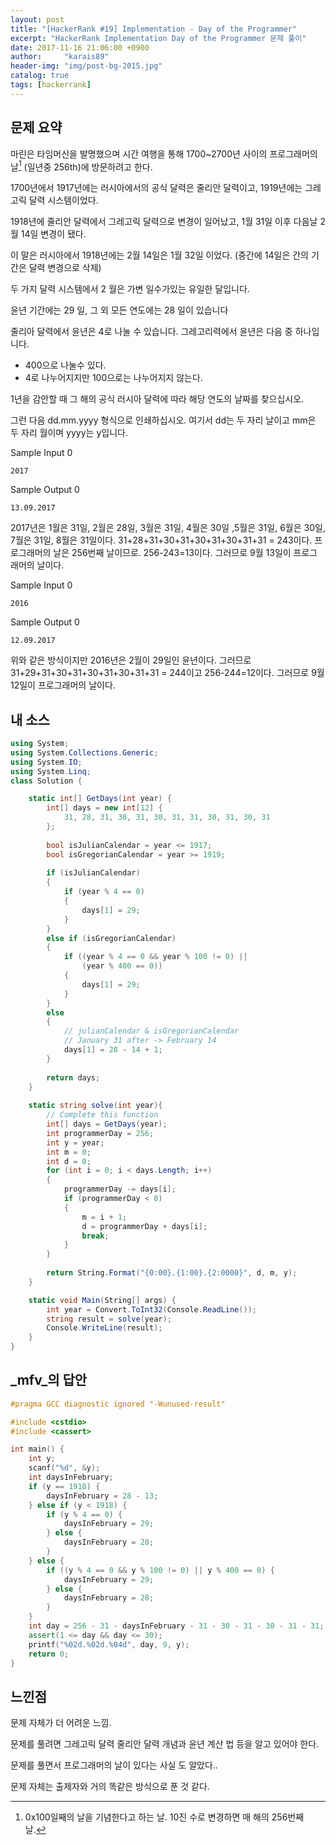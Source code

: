 ```yaml
---
layout: post
title: "[HackerRank #19] Implementation - Day of the Programmer"
excerpt: "HackerRank Implementation Day of the Programmer 문제 풀이"
date: 2017-11-16 21:06:00 +0900
author:     "karais89"
header-img: "img/post-bg-2015.jpg"
catalog: true
tags: [hackerrank]
---
```


## 문제 요약

마린은 타임머신을 발명했으며 시간 여행을 통해 1700~2700년 사이의 프로그래머의날[^1] (일년중 256th)에 방문하려고 한다.

1700년에서 1917년에는 러시아에서의 공식 달력은 줄리안 달력이고, 1919년에는 그레고릭 달력 시스템이었다.

1918년에 줄리안 달력에서 그레고릭 달력으로 변경이 일어났고, 1월 31일 이후 다음날 2월 14일 변경이 됐다.

이 말은 러시아에서 1918년에는 2월 14일은 1월 32일 이었다. (중간에 14일은 간의 기간은 달력 변경으로 삭제)

두 가지 달력 시스템에서 2 월은 가변 일수가있는 유일한 달입니다.

윤년 기간에는 29 일, 그 외 모든 연도에는 28 일이 있습니다

줄리아 달력에서 윤년은 4로 나눌 수 있습니다. 그레고리력에서 윤년은 다음 중 하나입니다.

- 400으로 나눌수 있다.
- 4로 나누어지지만 100으로는 나누어지지 않는다.

1년을 감안할 때 그 해의 공식 러시아 달력에 따라 해당 연도의 날짜를 찾으십시오.

그런 다음 dd.mm.yyyy 형식으로 인쇄하십시오. 여기서 dd는 두 자리 날이고 mm은 두 자리 월이며 yyyy는 y입니다.

Sample Input 0
```
2017
```

Sample Output 0
```
13.09.2017
```

2017년은 1월은 31일, 2월은 28일, 3월은 31일, 4월은 30일 ,5월은 31일, 6월은 30일, 7월은 31일,
8월은 31일이다.
31+28+31+30+31+30+31+30+31+31 = 243이다.
프로그래머의 날은 256번째 날이므로. 256-243=13이다. 그러므로 9월 13일이 프로그래머의 날이다.

Sample Input 0
```
2016
```

Sample Output 0
```
12.09.2017
```

위와 같은 방식이지만 2016년은 2월이 29일인 윤년이다. 그러므로 
31+29+31+30+31+30+31+30+31+31 = 244이고
256-244=12이다. 그러므로 9월 12일이 프로그래머의 날이다.


[^1]: 0x100일째의 날을 기념한다고 하는 날. 10진 수로 변경하면 매 해의 256번째 날.


## 내 소스

```csharp
using System;
using System.Collections.Generic;
using System.IO;
using System.Linq;
class Solution {

    static int[] GetDays(int year) {
        int[] days = new int[12] {
            31, 28, 31, 30, 31, 30, 31, 31, 30, 31, 30, 31
        };      
        
        bool isJulianCalendar = year <= 1917;
        bool isGregorianCalendar = year >= 1919;
        
        if (isJulianCalendar)
        {
            if (year % 4 == 0)
            {
                days[1] = 29;
            }
        }
        else if (isGregorianCalendar)
        {
            if ((year % 4 == 0 && year % 100 != 0) ||
                (year % 400 == 0))
            {
                days[1] = 29;
            }
        }
        else            
        {
            // julianCalendar & isGregorianCalendar
            // January 31 after -> February 14
            days[1] = 28 - 14 + 1;
        }
        
        return days;
    }
    
    static string solve(int year){
        // Complete this function    
        int[] days = GetDays(year);
        int programmerDay = 256;
        int y = year;
        int m = 0;
        int d = 0;
        for (int i = 0; i < days.Length; i++)
        {
            programmerDay -= days[i];
            if (programmerDay < 0)
            {
                m = i + 1;
                d = programmerDay + days[i];
                break;
            }
        }
        
        return String.Format("{0:00}.{1:00}.{2:0000}", d, m, y);
    }

    static void Main(String[] args) {
        int year = Convert.ToInt32(Console.ReadLine());
        string result = solve(year);
        Console.WriteLine(result);
    }
}
```

## _mfv_의 답안

```cpp
#pragma GCC diagnostic ignored "-Wunused-result"

#include <cstdio>
#include <cassert>

int main() {
    int y;
    scanf("%d", &y);
    int daysInFebruary;
    if (y == 1918) {
        daysInFebruary = 28 - 13;
    } else if (y < 1918) {
        if (y % 4 == 0) {
            daysInFebruary = 29;
        } else {
            daysInFebruary = 28;
        }
    } else {
        if ((y % 4 == 0 && y % 100 != 0) || y % 400 == 0) {
            daysInFebruary = 29;
        } else {
            daysInFebruary = 28;
        }
    }
    int day = 256 - 31 - daysInFebruary - 31 - 30 - 31 - 30 - 31 - 31;
    assert(1 <= day && day <= 30);
    printf("%02d.%02d.%04d", day, 9, y);
    return 0;
}
```

## 느낀점

문제 자체가 더 어려운 느낌.

문제를 풀려면 그레고릭 달력 줄리안 달력 개념과 윤년 계산 법 등을 알고 있어야 한다.

문제를 풀면서 프로그래머의 날이 있다는 사실 도 알았다..

문제 자체는 출제자와 거의 똑같은 방식으로 푼 것 같다.